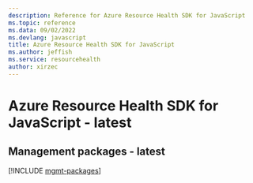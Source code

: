 ```yaml
---
description: Reference for Azure Resource Health SDK for JavaScript
ms.topic: reference
ms.data: 09/02/2022
ms.devlang: javascript
title: Azure Resource Health SDK for JavaScript
ms.author: jeffish
ms.service: resourcehealth
author: xirzec
---
```

# Azure Resource Health SDK for JavaScript - latest

## Management packages - latest
[!INCLUDE [mgmt-packages](resource-health-mgmt-index.md)]